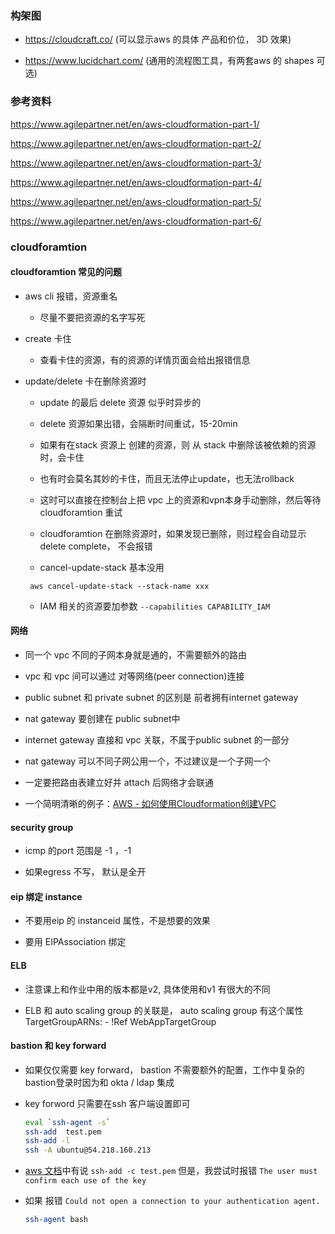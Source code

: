 ### 构架图

- https://cloudcraft.co/ (可以显示aws 的具体 产品和价位， 3D 效果)

- https://www.lucidchart.com/ (通用的流程图工具，有两套aws 的 shapes 可选)


### 参考资料

https://www.agilepartner.net/en/aws-cloudformation-part-1/

https://www.agilepartner.net/en/aws-cloudformation-part-2/

https://www.agilepartner.net/en/aws-cloudformation-part-3/

https://www.agilepartner.net/en/aws-cloudformation-part-4/

https://www.agilepartner.net/en/aws-cloudformation-part-5/

https://www.agilepartner.net/en/aws-cloudformation-part-6/

### cloudforamtion

#### cloudforamtion 常见的问题

- aws cli 报错，资源重名

  - 尽量不要把资源的名字写死

- create 卡住

  - 查看卡住的资源，有的资源的详情页面会给出报错信息
  
- update/delete 卡在删除资源时

  - update 的最后 delete 资源 似乎时异步的
  
  - delete 资源如果出错，会隔断时间重试，15-20min
  
  - 如果有在stack 资源上 创建的资源，则 从 stack 中删除该被依赖的资源时，会卡住
  
  - 也有时会莫名其妙的卡住，而且无法停止update，也无法rollback 
  
  - 这时可以直接在控制台上把 vpc 上的资源和vpn本身手动删除，然后等待 cloudforamtion 重试
  
  - cloudforamtion 在删除资源时，如果发现已删除，则过程会自动显示delete complete， 不会报错
  
  - cancel-update-stack 基本没用
  ```
   aws cancel-update-stack --stack-name xxx
  ```
  
  - IAM 相关的资源要加参数 `--capabilities CAPABILITY_IAM`
  
#### 网络

- 同一个 vpc 不同的子网本身就是通的，不需要额外的路由

- vpc 和 vpc 间可以通过 对等网络(peer connection)连接

- public subnet 和 private subnet 的区别是 前者拥有internet gateway

- nat gateway  要创建在 public subnet中

- internet gateway 直接和 vpc 关联，不属于public subnet 的一部分

- nat gateway 可以不同子网公用一个，不过建议是一个子网一个

- 一定要把路由表建立好并 attach 后网络才会联通

- 一个简明清晰的例子：[AWS - 如何使用Cloudformation创建VPC](https://www.jianshu.com/p/5429744e9b59) 

#### security group

- icmp 的port 范围是 -1 ，-1

- 如果egress 不写， 默认是全开

#### eip 绑定 instance

- 不要用eip 的 instanceid 属性，不是想要的效果

- 要用 EIPAssociation 绑定

#### ELB

- 注意课上和作业中用的版本都是v2, 具体使用和v1 有很大的不同

- ELB 和 auto scaling group 的关联是， auto scaling group 有这个属性 
      TargetGroupARNs:
        - !Ref WebAppTargetGroup
		
#### bastion 和 key forward

- 如果仅仅需要 key forward， bastion 不需要额外的配置，工作中复杂的bastion登录时因为和 okta / ldap 集成

- key forword 只需要在ssh 客户端设置即可
	```bash
	eval `ssh-agent -s`
	ssh-add  test.pem 
	ssh-add -l
	ssh -A ubuntu@54.218.160.213
	```
- [aws 文档](https://docs.aws.amazon.com/zh_cn/vpc/latest/userguide/vpc-nat-gateway.html)中有说 `ssh-add -c test.pem` 但是，我尝试时报错
  `The user must confirm each use of the key`
 
- 如果 报错 `Could not open a connection to your authentication agent.`
   ```bash
   ssh-agent bash
   ```